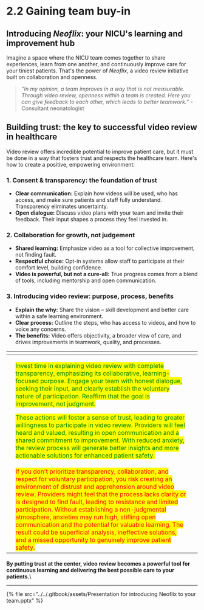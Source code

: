 # 2.2 Gaining team buy-in

## **Introducing **_**Neoflix**_**: your NICU's learning and improvement hub** <a href="#introducing-neoflix-your-nicus-learning-and-improvement-hub" id="introducing-neoflix-your-nicus-learning-and-improvement-hub"></a>

Imagine a space where the NICU team comes together to share experiences, learn from one another, and continuously improve care for your tiniest patients. That's the power of _Neoflix_, a video review initiative built on collaboration and openness.

> _“In my opinion, a team improves in a way that is not measurable. Through video review, openness within a team is created. Here you can give feedback to each other, which leads to better teamwork.” -_ Consultant neonatologist

## **Building trust: the key to successful video review in healthcare** <a href="#building-trust-the-key-to-successful-video-review-in-healthcare" id="building-trust-the-key-to-successful-video-review-in-healthcare"></a>

Video review offers incredible potential to improve patient care, but it must be done in a way that fosters trust and respects the healthcare team. Here's how to create a positive, empowering environment:

### **1. Consent & transparency: the foundation of trust** <a href="#id-1.-consent-and-transparency-the-foundation-of-trust" id="id-1.-consent-and-transparency-the-foundation-of-trust"></a>

* **Clear communication:** Explain how videos will be used, who has access, and make sure patients and staff fully understand. Transparency eliminates uncertainty.
* **Open dialogue:** Discuss video plans with your team and invite their feedback. Their input shapes a process they feel invested in.

### **2. Collaboration for growth, not judgement** <a href="#id-2.-collaboration-for-growth-not-judgement" id="id-2.-collaboration-for-growth-not-judgement"></a>

* **Shared learning:** Emphasize video as a tool for collective improvement, not finding fault.
* **Respectful choice:** Opt-in systems allow staff to participate at their comfort level, building confidence.
* **Video is powerful, but not a cure-all:** True progress comes from a blend of tools, including mentorship and open communication.

### **3. Introducing video review: purpose, process, benefits** <a href="#id-3.-introducing-video-review-purpose-process-benefits" id="id-3.-introducing-video-review-purpose-process-benefits"></a>

* **Explain the why:** Share the vision – skill development and better care within a safe learning environment.
* **Clear process:** Outline the steps, who has access to videos, and how to voice any concerns.
* **The benefits:** Video offers objectivity, a broader view of care, and drives improvements in teamwork, quality, and processes.

<table data-card-size="large" data-view="cards"><thead><tr><th></th><th></th><th></th></tr></thead><tbody><tr><td></td><td><p><mark style="color:green;">Invest time in explaining video review with complete transparency, emphasizing its collaborative, learning-focused purpose. Engage your team with honest dialogue, seeking their input, and clearly establish the voluntary nature of participation. Reaffirm that the goal is improvement, not judgment.</mark></p><p><mark style="color:green;">These actions will foster a sense of trust, leading to greater willingness to participate in video review. Providers will feel heard and valued, resulting in open communication and a shared commitment to improvement. With reduced anxiety, the review process will generate better insights and more actionable solutions for enhanced patient safety.</mark></p></td><td></td></tr><tr><td></td><td><mark style="color:red;">If you don't prioritize transparency, collaboration, and respect for voluntary participation, you risk creating an environment of distrust and apprehension around video review. Providers might feel that the process lacks clarity or is designed to find fault, leading to resistance and limited participation. Without establishing a non-judgmental atmosphere, anxieties may run high, stifling open communication and the potential for valuable learning. The result could be superficial analysis, ineffective solutions, and a missed opportunity to genuinely improve patient safety.</mark></td><td></td></tr></tbody></table>

####

**By putting trust at the center, video review becomes a powerful tool for continuous learning and delivering the best possible care to your patients.**\


***

{% file src="../../.gitbook/assets/Presentation for introducing Neoflix to your team.pptx" %}
